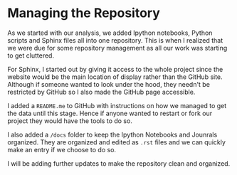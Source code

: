 # Managing the Repository

As we started with our analysis, we added Ipython notebooks, Python scripts and Sphinx files all into one repository. This is when I realized that we were due for some repository management as all our work was starting to get cluttered. 

For Sphinx, I started out by giving it access to the whole project since the website would be the main location of display rather than the GitHub site. Although if someone wanted to look under the hood, they needn't be restricted by GitHub so I also made the GitHub page accessible. 

I added a `README.me` to GitHub with instructions on how we managed to get the data until this stage. Hence if anyone wanted to restart or fork our project they would have the tools to do so. 

I also added a `/docs` folder to keep the Ipython Notebooks and Jounrals organized. They are organized and edited as `.rst` files and we can quickly make an entry if we choose to do so. 

I will be adding further updates to make the repository clean and organized.